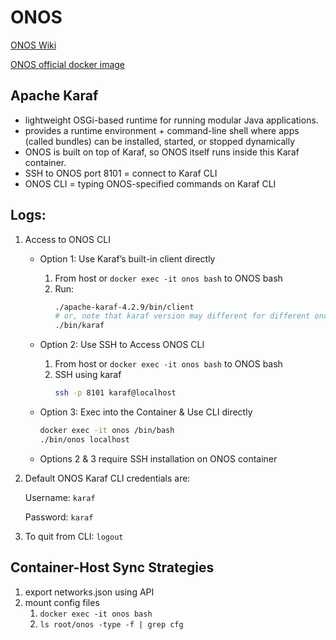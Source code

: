 # ONOS
[ONOS Wiki](https://wiki.onosproject.org/)

[ONOS official docker image](https://hub.docker.com/r/onosproject/onos)

## Apache Karaf
- lightweight OSGi-based runtime for running modular Java applications.
- provides a runtime environment + command-line shell where apps (called bundles) can be installed, started, or stopped dynamically
- ONOS is built on top of Karaf, so ONOS itself runs inside this Karaf container.
- SSH to ONOS port 8101 = connect to Karaf CLI
- ONOS CLI = typing ONOS-specified commands on Karaf CLI

## Logs:
1. Access to ONOS CLI
    - Option 1: Use Karaf’s built-in client directly
        1. From host or `docker exec -it onos bash` to ONOS bash
        2. Run:
            ```bash
            ./apache-karaf-4.2.9/bin/client
            # or, note that karaf version may different for different onos version
            ./bin/karaf

            ```
    - Option 2: Use SSH to Access ONOS CLI
        1. From host or `docker exec -it onos bash` to ONOS bash
        2. SSH using karaf
            ```bash
            ssh -p 8101 karaf@localhost
            ```

    - Option 3: Exec into the Container & Use CLI directly
        ```bash
        docker exec -it onos /bin/bash
        ./bin/onos localhost
        ```
    - Options 2 & 3 require SSH installation on ONOS container

2. Default ONOS Karaf CLI credentials are:

    Username: `karaf`

    Password: `karaf`

3. To quit from CLI: `logout`

## Container-Host Sync Strategies
1. export networks.json using API
2. mount config files
    1. `docker exec -it onos bash`
    2. `ls root/onos -type -f | grep cfg`